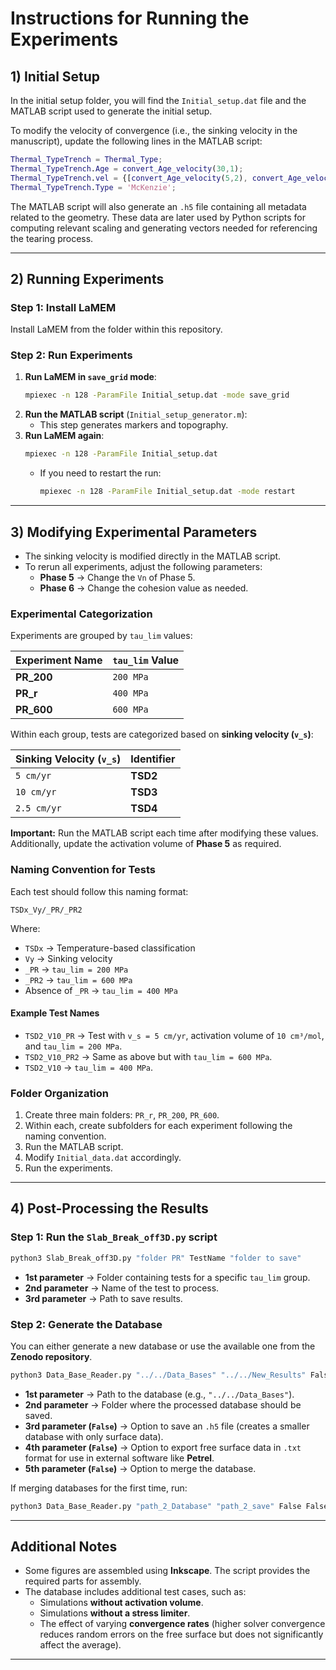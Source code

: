 # Instructions for Running the Experiments

## 1) Initial Setup  
In the initial setup folder, you will find the `Initial_setup.dat` file and the MATLAB script used to generate the initial setup.

To modify the velocity of convergence (i.e., the sinking velocity in the manuscript), update the following lines in the MATLAB script:  

```matlab
Thermal_TypeTrench = Thermal_Type;
Thermal_TypeTrench.Age = convert_Age_velocity(30,1); 
Thermal_TypeTrench.vel = {[convert_Age_velocity(5,2), convert_Age_velocity(5,2)], 'none'}; 
Thermal_TypeTrench.Type = 'McKenzie';
```

The MATLAB script will also generate an `.h5` file containing all metadata related to the geometry. These data are later used by Python scripts for computing relevant scaling and generating vectors needed for referencing the tearing process.

---

## 2) Running Experiments  

### Step 1: Install LaMEM  
Install LaMEM from the folder within this repository.

### Step 2: Run Experiments  
1. **Run LaMEM in `save_grid` mode**:  
   ```sh
   mpiexec -n 128 -ParamFile Initial_setup.dat -mode save_grid
   ```
2. **Run the MATLAB script** (`Initial_setup_generator.m`):  
   - This step generates markers and topography.  
3. **Run LaMEM again**:  
   ```sh
   mpiexec -n 128 -ParamFile Initial_setup.dat
   ```
   - If you need to restart the run:  
     ```sh
     mpiexec -n 128 -ParamFile Initial_setup.dat -mode restart
     ```

---

## 3) Modifying Experimental Parameters  

- The sinking velocity is modified directly in the MATLAB script.  
- To rerun all experiments, adjust the following parameters:  
  - **Phase 5** → Change the `Vn` of Phase 5.  
  - **Phase 6** → Change the cohesion value as needed.  

### Experimental Categorization  
Experiments are grouped by `tau_lim` values:  

| Experiment Name | `tau_lim` Value |
|---------------|--------------|
| **PR_200**   | `200 MPa` |
| **PR_r**     | `400 MPa` |
| **PR_600**   | `600 MPa` |

Within each group, tests are categorized based on **sinking velocity (`v_s`)**:  

| Sinking Velocity (`v_s`) | Identifier |
|-----------------|------------|
| `5 cm/yr`  | **TSD2** |
| `10 cm/yr` | **TSD3** |
| `2.5 cm/yr` | **TSD4** |

**Important:** Run the MATLAB script each time after modifying these values. Additionally, update the activation volume of **Phase 5** as required.

### Naming Convention for Tests  
Each test should follow this naming format:  

```
TSDx_Vy/_PR/_PR2
```

Where:  
- `TSDx` → Temperature-based classification  
- `Vy` → Sinking velocity  
- `_PR` → `tau_lim = 200 MPa`  
- `_PR2` → `tau_lim = 600 MPa`  
- Absence of `_PR` → `tau_lim = 400 MPa`  

#### Example Test Names  
- `TSD2_V10_PR` → Test with `v_s = 5 cm/yr`, activation volume of `10 cm³/mol`, and `tau_lim = 200 MPa`.  
- `TSD2_V10_PR2` → Same as above but with `tau_lim = 600 MPa`.  
- `TSD2_V10` → `tau_lim = 400 MPa`.  

### Folder Organization  
1. Create three main folders: `PR_r`, `PR_200`, `PR_600`.  
2. Within each, create subfolders for each experiment following the naming convention.  
3. Run the MATLAB script.  
4. Modify `Initial_data.dat` accordingly.  
5. Run the experiments.

---

## 4) Post-Processing the Results  

### Step 1: Run the `Slab_Break_off3D.py` script  
```sh
python3 Slab_Break_off3D.py "folder PR" TestName "folder to save"
```
- **1st parameter** → Folder containing tests for a specific `tau_lim` group.  
- **2nd parameter** → Name of the test to process.  
- **3rd parameter** → Path to save results.  

### Step 2: Generate the Database  
You can either generate a new database or use the available one from the **Zenodo repository**.  

```sh
python3 Data_Base_Reader.py "../../Data_Bases" "../../New_Results" False False False
```

- **1st parameter** → Path to the database (e.g., `"../../Data_Bases"`).  
- **2nd parameter** → Folder where the processed database should be saved.  
- **3rd parameter (`False`)** → Option to save an `.h5` file (creates a smaller database with only surface data).  
- **4th parameter (`False`)** → Option to export free surface data in `.txt` format for use in external software like **Petrel**.  
- **5th parameter (`False`)** → Option to merge the database.  

If merging databases for the first time, run:  
```sh
python3 Data_Base_Reader.py "path_2_Database" "path_2_save" False False True
```

---

## Additional Notes  
- Some figures are assembled using **Inkscape**. The script provides the required parts for assembly.  
- The database includes additional test cases, such as:  
  - Simulations **without activation volume**.  
  - Simulations **without a stress limiter**.  
  - The effect of varying **convergence rates** (higher solver convergence reduces random errors on the free surface but does not significantly affect the average).  

---